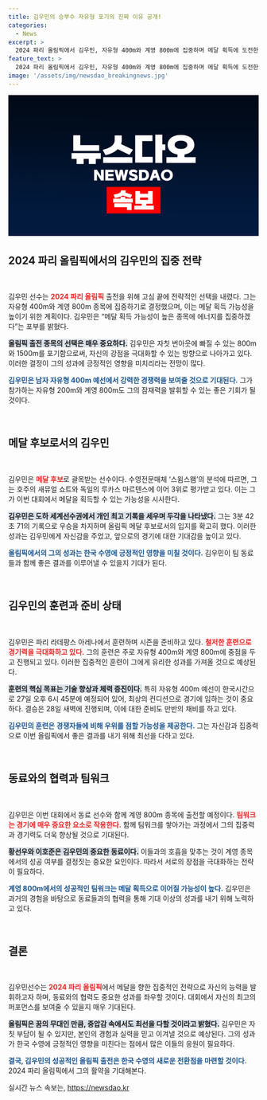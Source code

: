 ```yaml
---
title: 김우민의 승부수 자유형 포기의 진짜 이유 공개!
categories:
  - News
excerpt: >
  2024 파리 올림픽에서 김우민, 자유형 400m와 계영 800m에 집중하며 메달 획득에 도전한다! 전략적 선택으로 기대감 고조, 개인 최고 기록 경신의 역사적 순간이 기다리고 있다!
feature_text: >
  2024 파리 올림픽에서 김우민, 자유형 400m와 계영 800m에 집중하며 메달 획득에 도전한다! 전략적 선택으로 기대감 고조, 개인 최고 기록 경신의 역사적 순간이 기다리고 있다!
image: '/assets/img/newsdao_breakingnews.jpg'
---
```


<p><img src="/assets/img/newsdao_breakingnews.jpg" alt="koreaapp 속보" /></p>

<h2 data-ke-size="size26">2024 파리 올림픽에서의 김우민의 집중 전략</h2>

<p data-ke-size="size16">&nbsp;</p>

<p>김우민 선수는 <b><span style="color: #ee2323;">2024 파리 올림픽</span></b> 출전을 위해 고심 끝에 전략적인 선택을 내렸다. 그는 자유형 400m와 계영 800m 종목에 집중하기로 결정했으며, 이는 메달 획득 가능성을 높이기 위한 계획이다. 김우민은 “메달 획득 가능성이 높은 종목에 에너지를 집중하겠다”는 포부를 밝혔다.</p>

<p><b><span style="background-color: #21538527;">올림픽 출전 종목의 선택은 매우 중요하다.</span></b> 김우민은 자칫 번아웃에 빠질 수 있는 800m와 1500m를 포기함으로써, 자신의 강점을 극대화할 수 있는 방향으로 나아가고 있다. 이러한 결정이 그의 성과에 긍정적인 영향을 미치리라는 전망이 많다.</p>

<p><b><span style="color: #1a5490;">김우민은 남자 자유형 400m 예선에서 강력한 경쟁력을 보여줄 것으로 기대된다.</span></b> 그가 참가하는 자유형 200m와 계영 800m도 그의 잠재력을 발휘할 수 있는 좋은 기회가 될 것이다.</p>

<p data-ke-size="size16">&nbsp;</p>

<h2 data-ke-size="size26">메달 후보로서의 김우민</h2>

<p data-ke-size="size16">&nbsp;</p>

<p>김우민은 <b><span style="color: #ee2323;">메달 후보</span></b>로 괄목받는 선수이다. 수영전문매체 ‘스윔스왬’의 분석에 따르면, 그는 호주의 새뮤얼 쇼트와 독일의 루카스 마르텐스에 이어 3위로 평가받고 있다. 이는 그가 이번 대회에서 메달을 획득할 수 있는 가능성을 시사한다.</p>

<p><b><span style="background-color: #21538527;">김우민은 도하 세계선수권에서 개인 최고 기록을 세우며 두각을 나타냈다.</span></b> 그는 3분 42초 71의 기록으로 우승을 차지하며 올림픽 메달 후보로서의 입지를 확고히 했다. 이러한 성과는 김우민에게 자신감을 주었고, 앞으로의 경기에 대한 기대감을 높이고 있다.</p>

<p><b><span style="color: #1a5490;">올림픽에서의 그의 성과는 한국 수영에 긍정적인 영향을 미칠 것이다.</span></b> 김우민이 팀 동료들과 함께 좋은 결과를 이루어낼 수 있을지 기대가 된다.</p>

<p data-ke-size="size16">&nbsp;</p>

<h2 data-ke-size="size26">김우민의 훈련과 준비 상태</h2>

<p data-ke-size="size16">&nbsp;</p>

<p>김우민은 파리 라데팡스 아레나에서 훈련하며 시즌을 준비하고 있다. <b><span style="color: #ee2323;">철저한 훈련으로 경기력을 극대화하고 있다.</span></b> 그의 훈련은 주로 자유형 400m와 계영 800m에 중점을 두고 진행되고 있다. 이러한 집중적인 훈련이 그에게 유리한 성과를 가져올 것으로 예상된다.</p>

<p><b><span style="background-color: #21538527;">훈련의 핵심 목표는 기술 향상과 체력 증진이다.</span></b> 특히 자유형 400m 예선이 한국시간으로 27일 오후 6시 45분에 예정되어 있어, 최상의 컨디션으로 경기에 임하는 것이 중요하다. 결승은 28일 새벽에 진행되며, 이에 대한 준비도 만반의 채비를 하고 있다.</p>

<p><b><span style="color: #1a5490;">김우민의 훈련은 경쟁자들에 비해 우위를 점할 가능성을 제공한다.</span></b> 그는 자신감과 집중력으로 이번 올림픽에서 좋은 결과를 내기 위해 최선을 다하고 있다.</p>

<p data-ke-size="size16">&nbsp;</p>

<h2 data-ke-size="size26">동료와의 협력과 팀워크</h2>

<p data-ke-size="size16">&nbsp;</p>

<p>김우민은 이번 대회에서 동료 선수와 함께 계영 800m 종목에 출전할 예정이다. <b><span style="color: #ee2323;">팀워크는 경기에 매우 중요한 요소로 작용한다.</span></b> 함께 팀워크를 쌓아가는 과정에서 그의 집중력과 경기력도 더욱 향상될 것으로 기대된다.</p>

<p><b><span style="background-color: #21538527;">황선우와 이호준은 김우민의 중요한 동료이다.</span></b> 이들과의 호흡을 맞추는 것이 계영 종목에서의 성공 여부를 결정짓는 중요한 요인이다. 따라서 서로의 장점을 극대화하는 전략이 필요하다.</p>

<p><b><span style="color: #1a5490;">계영 800m에서의 성공적인 팀워크는 메달 획득으로 이어질 가능성이 높다.</span></b> 김우민은 과거의 경험을 바탕으로 동료들과의 협력을 통해 기대 이상의 성과를 내기 위해 노력하고 있다.</p>

<p data-ke-size="size16">&nbsp;</p>

<h2 data-ke-size="size26">결론</h2>

<p data-ke-size="size16">&nbsp;</p>

<p>김우민선수는 <b><span style="color: #ee2323;">2024 파리 올림픽</span></b>에서 메달을 향한 집중적인 전략으로 자신의 능력을 발휘하고자 하며, 동료와의 협력도 중요한 성과를 좌우할 것이다. 대회에서 자신의 최고의 퍼포먼스를 보여줄 수 있을지 매우 기대된다.</p>

<p><b><span style="background-color: #21538527;">올림픽은 꿈의 무대인 만큼, 중압감 속에서도 최선을 다할 것이라고 밝혔다.</span></b> 김우민은 자칫 부담이 될 수 있지만, 본인의 경험과 실력을 믿고 이겨낼 것으로 예상된다. 그의 성과가 한국 수영에 긍정적인 영향을 미친다는 점에서 많은 이들의 응원이 필요하다.</p>

<p><b><span style="color: #1a5490;">결국, 김우민의 성공적인 올림픽 출전은 한국 수영의 새로운 전환점을 마련할 것이다.</span></b> 2024 파리 올림픽에서 그의 활약을 기대해본다.</p>
실시간 뉴스 속보는, <a href="https://newsdao.kr" rel="dofollow">https://newsdao.kr</a>



